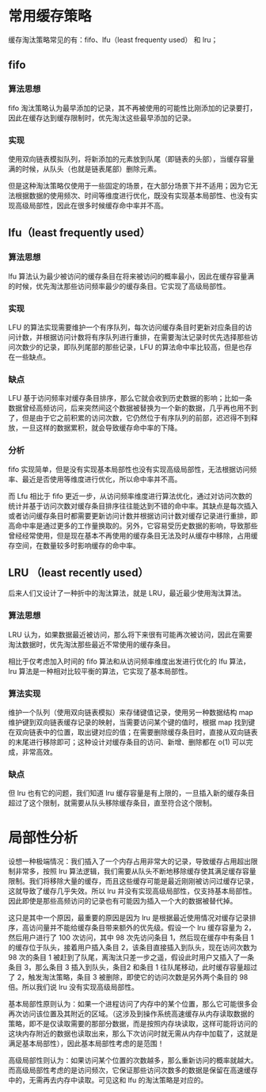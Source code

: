 # 常用缓存策略

缓存淘汰策略常见的有：fifo、lfu（least frequenty used） 和 lru；

## fifo

### 算法思想

fifo 淘汰策略认为最早添加的记录，其不再被使用的可能性比刚添加的记录要打，因此在缓存达到缓存限制时，优先淘汰这些最早添加的记录。

### 实现

使用双向链表模拟队列，将新添加的元素放到队尾（即链表的头部），当缓存容量满的时候，从队头（也就是链表尾部）删除元素。

但是这种淘汰策略仅使用于一些固定的场景，在大部分场景下并不适用；因为它无法根据数据的使用频次、时间等维度进行优化，既没有实现基本局部性、也没有实现高级局部性，因此在很多时候缓存命中率并不高。

## lfu（least frequently used）

### 算法思想

lfu 算法认为最少被访问的缓存条目在将来被访问的概率最小，因此在缓存容量满的时候，优先淘汰那些访问频率最少的缓存条目。它实现了高级局部性。

### 实现

LFU 的算法实现需要维护一个有序队列，每次访问缓存条目时更新对应条目的访问计数，并根据访问计数将有序队列进行重排，在需要淘汰记录时优先选择那些访问次数少的记录，即队列尾部的那些记录，LFU 的算法命中率比较高，但是也存在一些缺点。

### 缺点

LFU 基于访问频率对缓存条目排序，那么它就会收到历史数据的影响；比如一条数据曾经高频访问，后来突然间这个数据被替换为一个新的数据，几乎再也用不到了，但是由于它之前积累的访问次数，它仍然位于有序队列的前部，迟迟得不到释放，一旦这样的数据累积，就会导致缓存命中率的下降。

### 分析

fifo 实现简单，但是没有实现基本局部性也没有实现高级局部性，无法根据访问频率、最近是否使用等维度进行优化，所以命中率并不高。

而 Lfu 相比于 fifo 更近一步，从访问频率维度进行算法优化，通过对访问次数的统计并基于访问次数对缓存条目排序往往能达到不错的命中率。其缺点是每次插入或者访问缓存条目时都需要更新访问计数并根据访问计数对缓存记录进行重排，即高命中率是通过更多的工作量换取的。另外，它容易受历史数据的影响，导致那些曾经经常使用，但是现在基本不再使用的缓存条目无法及时从缓存中移除，占用缓存空间，在数量较多时影响缓存的命中率。

## LRU （least recently used）

后来人们又设计了一种折中的淘汰算法，就是 LRU，最近最少使用淘汰算法。

### 算法思想

LRU 认为，如果数据最近被访问，那么将下来很有可能再次被访问，因此在需要淘汰数据时，优先淘汰那些最近不常使用的缓存条目。

相比于仅考虑加入时间的 fifo 算法和从访问频率维度出发进行优化的 lfu 算法，lru 算法是一种相对比较平衡的算法，它实现了基本局部性。

### 算法实现

维护一个队列（使用双向链表模拟）来存储键值记录，使用另一种数据结构 map 维护键到双向链表缓存记录的映射，当需要访问某个键的值时，根据 map 找到键在双向链表中的位置，取出键对应的值；在需要删除缓存条目时，直接从双向链表的末尾进行移除即可；这种设计对缓存条目的访问、新增、删除都在 o(1) 可以完成，非常高效。

### 缺点

但 lru 也有它的问题，我们知道 lru 缓存容量是有上限的，一旦插入新的缓存条目超过了这个限制，就需要从队头移除缓存条目，直至符合这个限制。

# 局部性分析

设想一种极端情况：我们插入了一个内存占用非常大的记录，导致缓存占用超出限制非常多，按照 lru 算法逻辑，我们需要从队头不断地移除缓存使其满足缓存容量限制。我们将移除大量的缓存，而且这些缓存可能是最近刚刚被访问过缓存记录，这就导致了缓存几乎失效。所以 lru 并没有实现高级局部性，仅支持基本局部性。因此即使是那些高频访问的记录也有可能因为插入一个大的数据被替代掉。

这只是其中一个原因，最重要的原因是因为 lru 是根据最近使用情况对缓存记录排序，高访问量并不能给缓存条目带来额外的优先级。假设一个 lru 缓存容量为 2，然后用户进行了 100 次访问，其中 98 次先访问条目 1，然后现在缓存中有条目 1 的缓存位于队头，接着用户插入条目 2，该条目直接插入到队头，现在访问次数为 98 次的条目 1 被赶到了队尾，离淘汰只差一步之遥，假设此时用户又插入了一条条目 3，那么条目 3 插入到队头，条目2 和条目 1 往队尾移动，此时缓存容量超过了 2，触发淘汰策略，条目 3 被删除，即使它的访问次数是另外两个条目的 98 倍。所以我们说 lru 没有实现高级局部性。

基本局部性原则认为：如果一个进程访问了内存中的某个位置，那么它可能很多会再次访问该位置及其附近的区域。（这涉及到操作系统高速缓存从内存读取数据的策略，即不是仅读取需要的那部分数据，而是按照内存块读取，这样可能将访问的这块内存附近的数据也读取出来，那么下次访问时就无需从内存中加载了，这就是满足基本局部性），因此基本局部性考虑的是范围！

高级局部性则认为：如果访问某个位置的次数越多，那么重新访问的概率就越大。而高级局部性考虑的是访问频次，它保证那些访问次数多的数据是保留在高速缓存中的，无需再去内存中读取。可见这和 lfu 的淘汰策略是对应的。